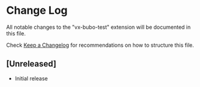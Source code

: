 # Change Log

All notable changes to the "vx-bubo-test" extension will be documented in this file.

Check [Keep a Changelog](http://keepachangelog.com/) for recommendations on how to structure this file.

## [Unreleased]

- Initial release